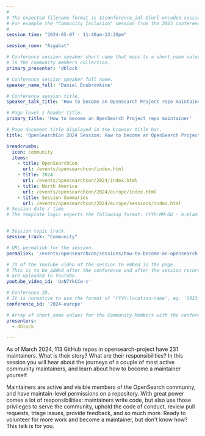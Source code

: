 ```yaml
---
#
# The expected filename format is ${conference_id}-${url-encoded-session-title}.md
# For example the "Community Inclusion" session from the 2023 conference in North America the title is "2023-north-america-community-inclusion.html"
#
session_time: "2024-05-07 - 11:40am-12:20pm"

session_room: "Asgabat"

# Conference session speaker short name that maps to a short_name value
# in the community members collection.
primary_presenter: 'dblock'

# Conference session speaker full name.
speaker_name_full: 'Daniel Doubrovkine'

# Conference session title.
speaker_talk_title: 'How to become an OpenSearch Project repo maintainer'

# Page level 1 header title.
primary_title: 'How to become an OpenSearch Project repo maintainer'

# Page document title displayed in the browser title bar.
title: 'OpenSearchCon 2024 Session: How to become an OpenSearch Project repo maintainer'

breadcrumbs:
  icon: community
  items:
    - title: OpenSearchCon
      url: /events/opensearchcon/index.html
    - title: 2024
      url: /events/opensearchcon/2024/index.html
    - title: North America
      url: /events/opensearchcon/2024/europe/index.html
    - title: Session Summaries
      url: /events/opensearchcon/2024/europe/sessions/index.html
# Session date / time
# The template logic expects the following format: YYYY-MM-DD - h:m(am|pm)-(h:m(am|pm))


# Session topic track.
session_track: "Community"

# URL permalink for the session.
permalink: '/events/opensearchcon/sessions/how-to-become-an-opensearch-project-repo-maintainer.html'

# ID of the YouTube video of the session to embed in the page.
# This is to be added after the conference and after the session recordings
# are uploaded to YouTube.
youtube_video_id: 'UsN7YkCCw-c'

# Conference ID.
# It is normative to use the format of 'YYYY-location-name', eg. '2023-north-america'.
conference_id: '2024-europe'

# Array of short_name values for the Community Members with the conference_speaker persona whom are presenting the session. This includes the primary_speaker indicated above and any other presenters (if any).
presenters:
  - dblock

---
```

As of March 2024, 113 GitHub repos in opensearch-project have 231 maintainers. What is their story? What are their responsibilities? In this session you will hear about the journeys of a couple of most active community maintainers, and learn about how to become a maintainer yourself.

Maintainers are active and visible members of the OpenSearch community, and have maintain-level permissions on a repository. With great power comes a lot of responsibilities: maintainers write code, but also use those privileges to serve the community, uphold the code of conduct, review pull requests, triage issues, provide feedback, and so much more. Ready to volunteer for more work and become a maintainer, but don't know how? This talk is for you.